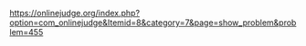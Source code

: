 https://onlinejudge.org/index.php?option=com_onlinejudge&Itemid=8&category=7&page=show_problem&problem=455

